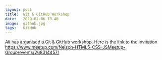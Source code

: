 ```yaml
---
layout: post
title:  Git & GitHub Workshop
date:   2020-02-06 13.40
image:  github.jpg
tags:   GitHub
---
```

Ali has arganised a Git & GitHub workshop. Here is the link to the invitation https://www.meetup.com/Nelson-HTML5-CSS-JSMeetup-Group/events/268314457/
